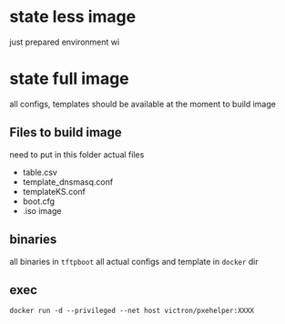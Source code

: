 # state less image
just prepared environment wi


# state full image
all configs, templates should be available at the moment to build image

## Files to build image
need to put in this folder actual files
- table.csv
- template_dnsmasq.conf
- templateKS.conf
- boot.cfg
- .iso image

## binaries
all binaries in `tftpboot`
all actual configs and template in `docker` dir

## exec
`docker run -d --privileged --net host victron/pxehelper:XXXX`
